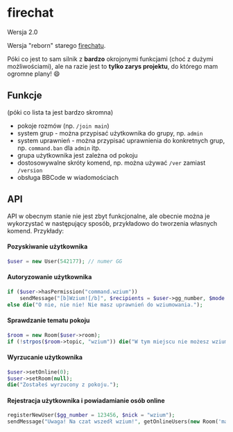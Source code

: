 # firechat
Wersja 2.0

Wersja "reborn" starego [firechatu](https://github.com/workonfire/firechat-old).

Póki co jest to sam silnik z **bardzo** okrojonymi funkcjami (choć z dużymi możliwościami), ale na razie jest to **tylko zarys projektu**, do którego mam ogromne plany! 😄

## Funkcje
(póki co lista ta  jest bardzo skromna)
- pokoje rozmów (np. `/join main`)
- system grup - można przypisać użytkownika do grupy, np. `admin`
- system uprawnień - można przypisać uprawnienia do konkretnych grup, np. `command.ban` dla `admin` itp.
- grupa użytkownika jest zależna od pokoju
- dostosowywalne skróty komend, np. można używać `/ver` zamiast `/version`
- obsługa BBCode w wiadomościach

## API
API w obecnym stanie nie jest zbyt funkcjonalne, ale obecnie można je wykorzystać w następujący sposób, przykładowo do tworzenia własnych komend.
Przykłady:

#### Pozyskiwanie użytkownika
```php
$user = new User(542177); // numer GG
```

#### Autoryzowanie użytkownika
```php
if ($user->hasPermission("command.wzium"))
    sendMessage("[b]Wzium![/b]", $recipients = $user->gg_number, $mode = "PUSH", $level = "NORMAL", $bbcode = true);
else die("O nie, nie nie! Nie masz uprawnień do wziumowania.");
```

#### Sprawdzanie tematu pokoju
```php
$room = new Room($user->room);
if (!strpos($room->topic, "wzium")) die("W tym miejscu nie możesz wziumować.");
```

#### Wyrzucanie użytkownika
```php
$user->setOnline(0);
$user->setRoom(null);
die("Zostałeś wyrzucony z pokoju.");
```

#### Rejestracja użytkownika i powiadamianie osób online
```php
registerNewUser($gg_number = 123456, $nick = "wzium");
sendMessage("Uwaga! Na czat wszedł wzium!", getOnlineUsers(new Room('main')), "PUSH");
```